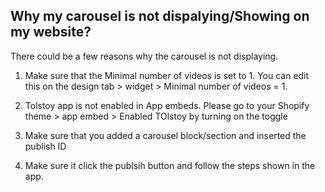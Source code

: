 ## Why my carousel is not dispalying/Showing on my website?

There could be a few reasons why the carousel is not displaying.

1. Make sure that the Minimal number of videos is set to 1. You can edit this on the design tab > widget > Minimal number of videos = 1.

2. Tolstoy app is not enabled in App embeds. Please go to your Shopify theme > app embed > Enabled TOlstoy by turning on the toggle

3. Make sure that you added a carousel block/section and inserted the publish ID

4. Make sure it click the publsih button and follow the steps shown in the app.